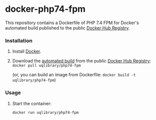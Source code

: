 docker-php74-fpm
================

This repository contains a Dockerfile of PHP 7.4 FPM for Docker's automated build published to the public [Docker Hub Registry](https://registry.hub.docker.com/).

### Installation

1. Install [Docker](https://www.docker.com/).

2. Download the [automated build](https://registry.hub.docker.com/u/uqlibrary/php74-fpm/) from the public [Docker Hub Registry](https://registry.hub.docker.com/): `docker pull uqlibrary/php74-fpm`

   (or, you can build an image from Dockerfile: `docker build -t uqlibrary/php74-fpm`)

### Usage

1. Start the container:

    ```sh
    docker run uqlibrary/php74-fpm
    ```

